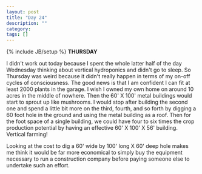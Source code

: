 ```yaml
---
layout: post
title: "Day 24"
description: ""
category:
tags: []
---
```

{% include JB/setup %}
**THURSDAY**

I didn't work out today because I spent the whole latter half of the day Wednesday thinking about vertical hydroponics and didn't go to sleep. So Thursday was weird because it didn't really happen in terms of my on-off cycles of consciousness. The good news is that I am confident I can fit at least 2000 plants in the garage. I wish I owned my own home on around 10 acres in the middle of nowhere. Then the 60' X 100' metal buildings would start to sprout up like mushrooms. I would stop after building the second one and spend a little bit more on the third, fourth, and so forth by digging a 60 foot hole in the ground and using the metal building as a roof. Then for the foot space of a single building, we could have four to six times the crop production potential by having an effective 60' X 100' X 56' building. Vertical farming!

Looking at the cost to dig a 60' wide by 100' long X 60' deep hole makes me think it would be far more economical to simply buy the equipment necessary to run a construction company before paying someone else to undertake such an effort.
